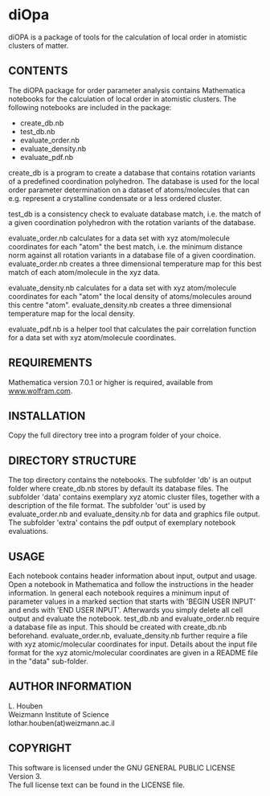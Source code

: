 # diOpa
diOPA is a package of tools for the calculation of local order in atomistic clusters of matter. 



CONTENTS
--------

The diOPA package for order parameter analysis contains Mathematica notebooks for the calculation of local order in atomistic clusters. 
The following notebooks are included in the package:

- create_db.nb
- test_db.nb
- evaluate_order.nb
- evaluate_density.nb
- evaluate_pdf.nb

create_db is a program to create a database that contains rotation variants of a predefined coordination polyhedron. The database is used for the local order parameter determination on a dataset of atoms/molecules that can e.g. represent a crystalline condensate or a less ordered cluster.

test_db is a consistency check to evaluate database match, i.e. the match of a given coordination polyhedron with the rotation variants of the database. 

evaluate_order.nb calculates for a data set with xyz atom/molecule coordinates for each "atom" the best match, i.e. the minimum distance norm against all rotation variants in a database file of a given coordination. evaluate_order.nb creates a three dimensional temperature map for this best match of each atom/molecule
in the xyz data. 

evaluate_density.nb calculates for a data set with xyz atom/molecule coordinates for each "atom" the local density of atoms/molecules around this centre "atom". evaluate_density.nb creates a three dimensional temperature map for the local density.

evaluate_pdf.nb is a helper tool that calculates the pair correlation function for a data set with xyz atom/molecule coordinates. 

REQUIREMENTS
------------

Mathematica version 7.0.1 or higher is required, available from www.wolfram.com.


INSTALLATION 
-------------

Copy the full directory tree into a program folder of your choice.


DIRECTORY STRUCTURE
---------------------

The top directory contains the notebooks. 
The subfolder 'db' is an output folder where create_db.nb stores by default its database files. 
The subfolder 'data' contains exemplary xyz atomic cluster files, together with a description of the file format. 
The subfolder 'out' is used by evaluate_order.nb and evaluate_density.nb for data and graphics file output.
The subfolder 'extra' contains the pdf output of exemplary notebook evaluations. 


USAGE
-----

Each notebook contains header information about input, output and usage. Open a notebook in Mathematica and follow the instructions in the header information. In general each notebook requires a minimum input of parameter values in a marked section that starts with 'BEGIN USER INPUT' and ends with 'END USER INPUT'. Afterwards you simply delete all cell output and evaluate the notebook.
test_db.nb and evaluate_order.nb require a database file as input. This should be created with create_db.nb beforehand. evaluate_order.nb, evaluate_density.nb further require a file with xyz atomic/molecular coordinates for input. Details about the input file format for the xyz atomic/molecular coordinates are given in a README file in the "data" sub-folder.


AUTHOR INFORMATION
------------------
L. Houben <br />
Weizmann Institute of Science <br />
lothar.houben(at)weizmann.ac.il <br />


COPYRIGHT
--------- 

This software is licensed under the GNU GENERAL PUBLIC LICENSE Version 3. <br />
The full license text can be found in the LICENSE file. 



